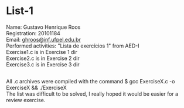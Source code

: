 # List-1
Name: Gustavo Henrique Roos<br>
Registration: 20101184<br>
Email: ghroos@inf.ufpel.edu.br<br>
Performed activities: "Lista de exercícios 1" from AED-I<br>
Exercise1.c is in Exercise 1 dir<br>
Exercise2.c is in Exercise 2 dir<br>
Exercise3.c is in Exercise 3 dir<br>
##
All .c archives were compiled with the command $ gcc ExerciseX.c -o ExerciseX && ./ExerciseX<br>
The list was difficult to be solved, I really hoped it would be easier for a review exercise.
